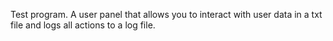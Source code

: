 Test program. A user panel that allows you to interact with user data in a txt file and logs all actions to a log file.

